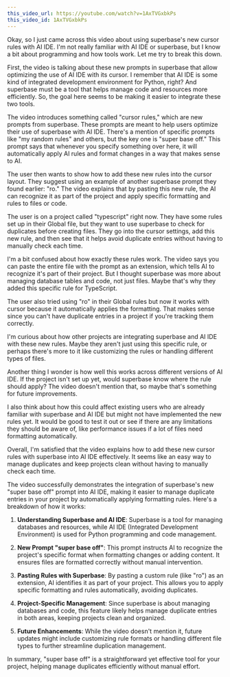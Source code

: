 ```yaml
---
this_video_url: https://youtube.com/watch?v=1AxTVGxbkPs
this_video_id: 1AxTVGxbkPs
---
```

<think>
Okay, so I just came across this video about using superbase's new cursor rules with AI IDE. I'm not really familiar with AI IDE or superbase, but I know a bit about programming and how tools work. Let me try to break this down.

First, the video is talking about these new prompts in superbase that allow optimizing the use of AI IDE with its cursor. I remember that AI IDE is some kind of integrated development environment for Python, right? And superbase must be a tool that helps manage code and resources more efficiently. So, the goal here seems to be making it easier to integrate these two tools.

The video introduces something called "cursor rules," which are new prompts from superbase. These prompts are meant to help users optimize their use of superbase with AI IDE. There's a mention of specific prompts like "my random rules" and others, but the key one is "super base off." This prompt says that whenever you specify something over here, it will automatically apply AI rules and format changes in a way that makes sense to AI.

The user then wants to show how to add these new rules into the cursor layout. They suggest using an example of another superbase prompt they found earlier: "ro." The video explains that by pasting this new rule, the AI can recognize it as part of the project and apply specific formatting and rules to files or code.

The user is on a project called "typescript" right now. They have some rules set up in their Global file, but they want to use superbase to check for duplicates before creating files. They go into the cursor settings, add this new rule, and then see that it helps avoid duplicate entries without having to manually check each time.

I'm a bit confused about how exactly these rules work. The video says you can paste the entire file with the prompt as an extension, which tells AI to recognize it's part of their project. But I thought superbase was more about managing database tables and code, not just files. Maybe that's why they added this specific rule for TypeScript.

The user also tried using "ro" in their Global rules but now it works with cursor because it automatically applies the formatting. That makes sense since you can't have duplicate entries in a project if you're tracking them correctly.

I'm curious about how other projects are integrating superbase and AI IDE with these new rules. Maybe they aren't just using this specific rule, or perhaps there's more to it like customizing the rules or handling different types of files.

Another thing I wonder is how well this works across different versions of AI IDE. If the project isn't set up yet, would superbase know where the rule should apply? The video doesn't mention that, so maybe that's something for future improvements.

I also think about how this could affect existing users who are already familiar with superbase and AI IDE but might not have implemented the new rules yet. It would be good to test it out or see if there are any limitations they should be aware of, like performance issues if a lot of files need formatting automatically.

Overall, I'm satisfied that the video explains how to add these new cursor rules with superbase into AI IDE effectively. It seems like an easy way to manage duplicates and keep projects clean without having to manually check each time.
</think>

The video successfully demonstrates the integration of superbase's new "super base off" prompt into AI IDE, making it easier to manage duplicate entries in your project by automatically applying formatting rules. Here's a breakdown of how it works:

1. **Understanding Superbase and AI IDE**: Superbase is a tool for managing databases and resources, while AI IDE (Integrated Development Environment) is used for Python programming and code management.

2. **New Prompt "super base off"**: This prompt instructs AI to recognize the project's specific format when formatting changes or adding content. It ensures files are formatted correctly without manual intervention.

3. **Pasting Rules with Superbase**: By pasting a custom rule (like "ro") as an extension, AI identifies it as part of your project. This allows you to apply specific formatting and rules automatically, avoiding duplicates.

4. **Project-Specific Management**: Since superbase is about managing databases and code, this feature likely helps manage duplicate entries in both areas, keeping projects clean and organized.

5. **Future Enhancements**: While the video doesn't mention it, future updates might include customizing rule formats or handling different file types to further streamline duplication management.

In summary, "super base off" is a straightforward yet effective tool for your project, helping manage duplicates efficiently without manual effort.
